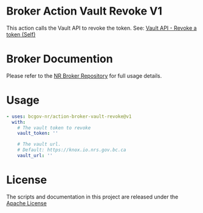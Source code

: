 # Broker Action Vault Revoke V1

This action calls the Vault API to revoke the token. See: [Vault API - Revoke a token (Self)](https://developer.hashicorp.com/vault/api-docs/auth/token#revoke-a-token-self)

# Broker Documention

Please refer to the [NR Broker Repository](https://github.com/bcgov-nr/nr-broker) for full usage details.

# Usage

<!-- start usage -->
```yaml
- uses: bcgov-nr/action-broker-vault-revoke@v1
  with:
    # The vault token to revoke
    vault_token: ''

    # The vault url.
    # Default: https://knox.io.nrs.gov.bc.ca
    vault_url: ''
```
<!-- end usage -->

# License

The scripts and documentation in this project are released under the [Apache License](LICENSE)

